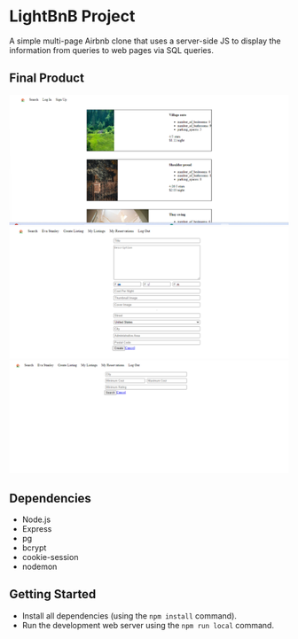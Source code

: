# LightBnB Project

A simple multi-page Airbnb clone that uses a server-side JS to display the information from queries to web pages via SQL queries.

## Final Product

!["Screenshot of Home page "](https://github.com/SowmyaVijayendra/LightBnB/blob/master/Images/HomePage.png)
!["Screenshot of search page"](https://github.com/SowmyaVijayendra/LightBnB/blob/master/Images/New_property.png)
!["Screenshot of Create property page"](https://github.com/SowmyaVijayendra/LightBnB/blob/master/Images/Search.png)


## Dependencies

- Node.js
- Express
- pg
- bcrypt
- cookie-session
- nodemon

## Getting Started

- Install all dependencies (using the `npm install` command).
- Run the development web server using the `npm run local` command.

